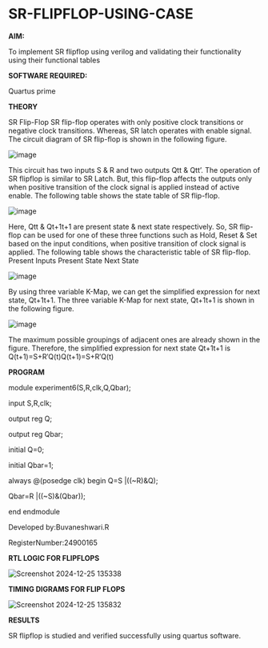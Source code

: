 # SR-FLIPFLOP-USING-CASE

**AIM:**

To implement  SR flipflop using verilog and validating their functionality using their functional tables

**SOFTWARE REQUIRED:**

Quartus prime

**THEORY**

SR Flip-Flop SR flip-flop operates with only positive clock transitions or negative clock transitions. Whereas, SR latch operates with enable signal. The circuit diagram of SR flip-flop is shown in the following figure.

![image](https://github.com/naavaneetha/SR-FLIPFLOP-USING-CASE/assets/154305477/0f710028-ad52-4d3e-9276-8714cf023a25)

 
This circuit has two inputs S & R and two outputs Qtt & Qtt’. The operation of SR flipflop is similar to SR Latch. But, this flip-flop affects the outputs only when positive transition of the clock signal is applied instead of active enable. The following table shows the state table of SR flip-flop.

![image](https://github.com/naavaneetha/SR-FLIPFLOP-USING-CASE/assets/154305477/dabfc4f4-87e3-4cbc-9472-f89ee1b5ed30)

 
Here, Qtt & Qt+1t+1 are present state & next state respectively. So, SR flip-flop can be used for one of these three functions such as Hold, Reset & Set based on the input conditions, when positive transition of clock signal is applied. The following table shows the characteristic table of SR flip-flop. Present Inputs Present State Next State

![image](https://github.com/naavaneetha/SR-FLIPFLOP-USING-CASE/assets/154305477/dd90d16c-aec5-4290-a586-e2346b1e9eb5)

 
By using three variable K-Map, we can get the simplified expression for next state, Qt+1t+1. The three variable K-Map for next state, Qt+1t+1 is shown in the following figure.

![image](https://github.com/naavaneetha/SR-FLIPFLOP-USING-CASE/assets/154305477/473efad6-d70b-4ca7-aeb7-898bbfca319f)

 
The maximum possible groupings of adjacent ones are already shown in the figure. Therefore, the simplified expression for next state Qt+1t+1 is Q(t+1)=S+R′Q(t)Q(t+1)=S+R′Q(t)


**PROGRAM**

module experiment6(S,R,clk,Q,Qbar);

 input S,R,clk;
 
 output reg Q;
 
 output reg Qbar;
 
 initial Q=0;
 
 initial Qbar=1;
 
 always @(posedge clk) begin Q=S |((~R)&Q);
 
 Qbar=R |((~S)&(Qbar));
 
 end endmodule


Developed by:Buvaneshwari.R

RegisterNumber:24900165


**RTL LOGIC FOR FLIPFLOPS**

![Screenshot 2024-12-25 135338](https://github.com/user-attachments/assets/69cd747c-aba2-4698-aa56-7ad04dcca214)


**TIMING DIGRAMS FOR FLIP FLOPS**

![Screenshot 2024-12-25 135832](https://github.com/user-attachments/assets/1fab39a9-c720-4be5-9976-096c46ea38e1)


**RESULTS**

SR flipflop is studied and verified successfully using quartus software.

